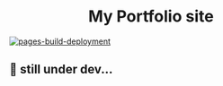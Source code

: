 
<h1 align="center">
  My Portfolio site
</h1>

[![pages-build-deployment](https://github.com/elcozy/elcozy.github.io/actions/workflows/pages/pages-build-deployment/badge.svg)](https://github.com/elcozy/elcozy.github.io/actions/workflows/pages/pages-build-deployment)

## 🚀 still under dev...

